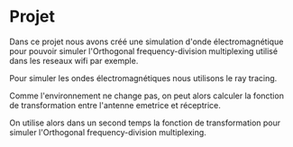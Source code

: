 # Projet

Dans ce projet nous avons créé une simulation d'onde électromagnétique pour pouvoir simuler l'Orthogonal frequency-division multiplexing utilisé dans les reseaux wifi par exemple.

Pour simuler les ondes électromagnétiques nous utilisons le ray tracing.

Comme l'environnement ne change pas, on peut alors calculer la fonction de transformation entre l'antenne emetrice et réceptrice.

On utilise alors dans un second temps la fonction de transformation pour simuler l'Orthogonal frequency-division multiplexing.
